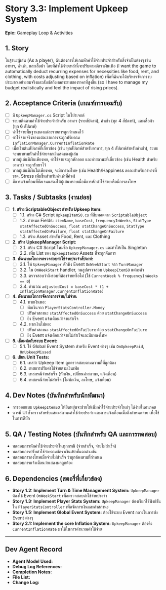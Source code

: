 # Story 3.3: Implement Upkeep System

**Epic:** Gameplay Loop & Activities

## 1. Story
ในฐานะผู้เล่น (As a player), ฉันต้องการให้เกมหักค่าใช้จ่ายประจำสำหรับสิ่งจำเป็นต่างๆ เช่น อาหาร, ค่าเช่า, และเสื้อผ้า โดยที่ค่าใช้จ่ายเหล่านี้จะปรับตามอัตราเงินเฟ้อ (I want the game to automatically deduct recurring expenses for necessities like food, rent, and clothing, with costs adjusting based on inflation) เพื่อที่ฉันจะได้บริหารจัดการงบประมาณอย่างสมจริงและสัมผัสถึงผลกระทบของราคาที่สูงขึ้น (so I have to manage my budget realistically and feel the impact of rising prices).

## 2. Acceptance Criteria (เกณฑ์การยอมรับ)
- [ ] มี `UpkeepManager.cs` Script ในโปรเจกต์
- [ ] ระบบติดตามค่าใช้จ่ายประจำสำหรับ อาหาร (รายสัปดาห์), ค่าเช่า (ทุก 4 สัปดาห์), และเสื้อผ้า (ทุก 6 สัปดาห์)
- [ ] ค่าใช้จ่ายพื้นฐานของแต่ละรายการถูกกำหนดไว้
- [ ] ค่าใช้จ่ายจริงของแต่ละรายการจะถูกปรับตาม `InflationManager.CurrentInflationRate`
- [ ] เมื่อเริ่มต้นสัปดาห์ที่เกี่ยวข้อง (เช่น ทุกสัปดาห์สำหรับอาหาร, ทุก 4 สัปดาห์สำหรับค่าเช่า), ระบบจะพยายามหักค่าใช้จ่ายจากเงินสดของผู้เล่น
- [ ] หากผู้เล่นมีเงินเพียงพอ, ค่าใช้จ่ายจะถูกหักออก และค่าสถานะที่เกี่ยวข้อง (เช่น Health สำหรับอาหาร) จะถูกรักษาไว้
- [ ] หากผู้เล่นมีเงินไม่เพียงพอ, จะมีการลงโทษ (เช่น Health/Happiness ลดลงสำหรับอาหารที่ขาด, Stress เพิ่มขึ้นสำหรับค่าเช่าที่ค้าง)
- [ ] มีการแจ้งเตือนที่ชัดเจนแสดงให้ผู้เล่นทราบเมื่อมีการหักค่าใช้จ่ายหรือมีการลงโทษ

## 3. Tasks / Subtasks (งานย่อย)
- [ ] **1. สร้าง ScriptableObject สำหรับ Upkeep Item:**
  - [ ] 1.1. สร้าง C# Script `UpkeepItemSO.cs` ที่สืบทอดจาก `ScriptableObject`
  - [ ] 1.2. กำหนด Fields: `itemName`, `baseCost`, `frequencyInWeeks`, `StatType statAffectedOnSuccess`, `float statChangeOnSuccess`, `StatType statAffectedOnFailure`, `float statChangeOnFailure`
  - [ ] 1.3. สร้าง Asset สำหรับ Food, Rent, และ Clothing

- [ ] **2. สร้าง UpkeepManager Script:**
  - [ ] 2.1. สร้าง C# Script ใหม่ชื่อ `UpkeepManager.cs` และทำให้เป็น Singleton
  - [ ] 2.2. เพิ่ม List ของ `UpkeepItemSO` Assets ที่จะถูกจัดการ

- [ ] **3. พัฒนากลไกการตรวจสอบค่าใช้จ่ายประจำสัปดาห์:**
  - [ ] 3.1. ให้ `UpkeepManager` ดักฟัง Event `OnWeekStart` จาก `TurnManager`
  - [ ] 3.2. ใน `OnWeekStart` handler, วนลูปตรวจสอบ `UpkeepItemSO` แต่ละตัว
  - [ ] 3.3. ตรวจสอบว่าถึงรอบที่ต้องจ่ายหรือไม่ (ใช้ `CurrentWeek % frequencyInWeeks == 0`)
  - [ ] 3.4. คำนวณ `adjustedCost = baseCost * (1 + InflationManager.CurrentInflationRate)`

- [ ] **4. พัฒนากลไกการจัดการการจ่าย/ไม่จ่าย:**
  - [ ] 4.1. หากเงินพอ:
    - [ ] หักเงินจาก `PlayerStatsController.Money`
    - [ ] ปรับค่าสถานะ `statAffectedOnSuccess` ด้วย `statChangeOnSuccess`
    - [ ] ยิง Event แจ้งเตือนว่าจ่ายสำเร็จ
  - [ ] 4.2. หากเงินไม่พอ:
    - [ ] ปรับค่าสถานะ `statAffectedOnFailure` ด้วย `statChangeOnFailure`
    - [ ] ยิง Event แจ้งเตือนว่าจ่ายไม่สำเร็จและมีบทลงโทษ

- [ ] **5. เชื่อมต่อกับระบบ Event:**
  - [ ] 5.1. ใช้ Global Event System สำหรับ Event ต่างๆ เช่น `OnUpkeepPaid`, `OnUpkeepMissed`

- [ ] **6. เขียน Unit Tests:**
  - [ ] 6.1. เทสว่า Upkeep Item ถูกตรวจสอบตามความถี่ที่ถูกต้อง
  - [ ] 6.2. เทสการปรับค่าใช้จ่ายตามเงินเฟ้อ
  - [ ] 6.3. เทสกรณีจ่ายสำเร็จ (หักเงิน, เปลี่ยนค่าสถานะ, แจ้งเตือน)
  - [ ] 6.4. เทสกรณีจ่ายไม่สำเร็จ (ไม่หักเงิน, ลงโทษ, แจ้งเตือน)

## 4. Dev Notes (บันทึกสำหรับนักพัฒนา)
- การออกแบบ `UpkeepItemSO` ให้ยืดหยุ่นจะช่วยให้เพิ่มค่าใช้จ่ายประจำใหม่ๆ ได้ง่ายในอนาคต
- ควรมี UI ชั่วคราวสำหรับแสดงสถานะค่าใช้จ่ายประจำ และการแจ้งเตือนเมื่อถึงกำหนดจ่าย เพื่อใช้ในการดีบัก

## 5. QA / Testing Notes (บันทึกสำหรับ QA และการทดสอบ)
- ทดสอบการหักค่าใช้จ่ายประจำในทุกกรณี (จ่ายสำเร็จ, จ่ายไม่สำเร็จ)
- ทดสอบการปรับค่าใช้จ่ายตามอัตราเงินเฟ้อที่แตกต่างกัน
- ทดสอบการลงโทษเมื่อจ่ายไม่สำเร็จ ว่าถูกต้องตามที่กำหนด
- ทดสอบการแจ้งเตือนว่าแสดงผลถูกต้อง

## 6. Dependencies (สตอรี่ที่เกี่ยวข้อง)
- **Story 1.2: Implement Turn & Time Management System:** `UpkeepManager` ต้องใช้ Event `OnWeekStart` เพื่อตรวจสอบค่าใช้จ่ายประจำ
- **Story 1.3: Implement Player Stats System:** `UpkeepManager` ต้องเรียกใช้ฟังก์ชันใน `PlayerStatsController` เพื่อจัดการเงินและค่าสถานะ
- **Story 1.5: Implement Global Event System:** ต้องใช้ระบบ Event กลางในการส่ง Event ต่างๆ
- **Story 2.1: Implement the core Inflation System:** `UpkeepManager` ต้องดึง `CurrentInflationRate` มาใช้ในการคำนวณค่าใช้จ่าย

---
## Dev Agent Record
- **Agent Model Used:**
- **Debug Log References:**
- **Completion Notes:**
- **File List:**
- **Change Log:**
